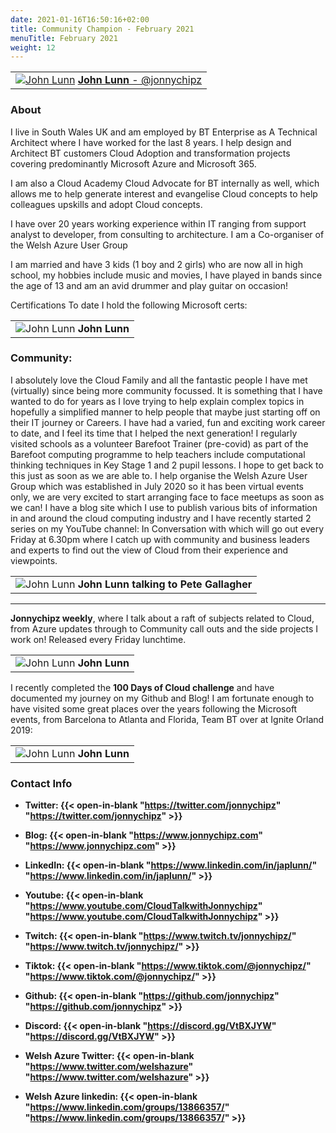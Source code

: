 ```yaml
---
date: 2021-01-16T16:50:16+02:00
title: Community Champion - February 2021
menuTitle: February 2021
weight: 12
---
```



| |
|:-------------------------:|
|[![John Lunn](/images/champions/john1.jpg?width=20pc)](https://twitter.com/djonnychipz "jonnychipz") [**John Lunn** - @jonnychipz](https://twitter.com/jonnychipz)|


### About
I live in South Wales UK and am employed by BT Enterprise as A Technical Architect where I have worked for the last 8 years. 
I help design and Architect BT customers Cloud Adoption and transformation projects covering predominantly Microsoft Azure and Microsoft 365.

I am also a Cloud Academy Cloud Advocate for BT internally as well, which allows me to help generate interest and evangelise Cloud concepts to help colleagues upskills and adopt Cloud concepts.

I have over 20 years working experience within IT ranging from support analyst to developer, from consulting to architecture.
I am a Co-organiser of the Welsh Azure User Group 

I am married and have 3 kids (1 boy and 2 girls) who are now all in high school, my hobbies include music and movies, I have played in bands since the age of 13 and am an avid drummer and play guitar on occasion!

Certifications
To date I hold the following Microsoft certs:

| |
|:-------------------------:|
|![John Lunn](/images/champions/John2.png) **John Lunn**

### Community:

I absolutely love the Cloud Family and all the fantastic people I have met (virtually) since being more community focussed. It is something that I have wanted to do for years as I love trying to help explain complex topics in hopefully a simplified manner to help people that maybe just starting off on their IT journey or Careers. I have had a varied, fun and exciting work career to date, and I feel its time that I helped the next generation!
I regularly visited schools as a volunteer Barefoot Trainer (pre-covid) as part of the Barefoot computing programme to help teachers include computational thinking techniques in Key Stage 1 and 2 pupil lessons. I hope to get back to this just as soon as we are able to. 
I help organise the Welsh Azure User Group which was established in July 2020 so it has been virtual events only, we are very excited to start arranging face to face meetups as soon as we can!
I have a blog site which I use to publish various bits of information in and around the cloud computing industry and I have recently started 2 series on my YouTube channel:
In Conversation with which will go out every Friday at 6.30pm where I catch up with community and business leaders and experts to find out the view of Cloud from their experience and viewpoints.

| |
|:-------------------------:|
|![John Lunn](/images/champions/John3.jpg) **John Lunn talking to Pete Gallagher**

---

**Jonnychipz weekly**, where I talk about a raft of subjects related to Cloud, from Azure updates through to Community call outs and the side projects I work on! Released every Friday lunchtime.

| |
|:-------------------------:|
|![John Lunn](/images/champions/John4.jpg) **John Lunn**

I recently completed the **100 Days of Cloud challenge** and have documented my journey on my Github and Blog!
I am fortunate enough to have visited some great places over the years following the Microsoft events, from Barcelona to Atlanta and Florida, Team BT over at Ignite Orland 2019:

| |
|:-------------------------:|
|![John Lunn](/images/champions/John5.jpg) **John Lunn**

### Contact Info 


+ **Twitter: {{< open-in-blank "https://twitter.com/jonnychipz" "https://twitter.com/jonnychipz" >}}** 
+ **Blog: {{< open-in-blank "https://www.jonnychipz.com" "https://www.jonnychipz.com" >}}** 
+ **LinkedIn: {{< open-in-blank "https://www.linkedin.com/in/japlunn/" "https://www.linkedin.com/in/japlunn/" >}}**  
+ **Youtube: {{< open-in-blank "https://www.youtube.com/CloudTalkwithJonnychipz" "https://www.youtube.com/CloudTalkwithJonnychipz" >}}**   
+ **Twitch: {{< open-in-blank "https://www.twitch.tv/jonnychipz/" "https://www.twitch.tv/jonnychipz/" >}}**    
+ **Tiktok: {{< open-in-blank "https://www.tiktok.com/@jonnychipz/" "https://www.tiktok.com/@jonnychipz/" >}}** 
+ **Github: {{< open-in-blank "https://github.com/jonnychipz" "https://github.com/jonnychipz" >}}** 
+ **Discord: {{< open-in-blank "https://discord.gg/VtBXJYW" "https://discord.gg/VtBXJYW" >}}**  

+ **Welsh Azure Twitter: {{< open-in-blank "https://www.twitter.com/welshazure" "https://www.twitter.com/welshazure" >}}** 
+ **Welsh Azure linkedin: {{< open-in-blank "https://www.linkedin.com/groups/13866357/" "https://www.linkedin.com/groups/13866357/" >}}** 

